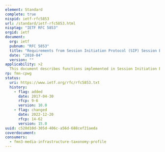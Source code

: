 ```yaml
---
element: Standard
complete: true
nispid: ietf-rfc5853
url: /standard/ietf-rfc5853.html
nisptag: "IETF RFC 5853"
orgid: ietf
document:
  org: ietf
  pubnum: "RFC 5853"
  title: "Requirements from Session Initiation Protocol (SIP) Session Border Control (SBC) Deployments"
  date: "2010-04"
  version: ""
applicability: >2
  This document describes functions implemented in Session Initiation Protocol (SIP) intermediaries known as Session Border controllers (SBCs). The goal of this document is to describe the commonly provided functions of SBCs. A special focus is given to those practices that are viewed to be in conflict with SIP architectural principles. This document also explores the underlying requirements of network operators that have led to the use of these functions and practices in order to identify protocol requirements and determine whether those requirements are satisfied by existing specifications or if additional standards work is required.
rp: fmn-cpwg
status:
  uri: https://www.ietf.org/rfc/rfc5853.txt
  history: 
    - flag: added
      date: 2017-04-30
      rfcp: 9-6
      version: 10.0
    - flag: changed
      date: 2022-12-20
      rfcp: 14-62
      version: 15.0
uuid: c520d10d-305d-406c-a56d-688cef21aeda
coverdocument:
consumers:
  - fmn3-media-infrastructure-taxonomy-profile
---
```

